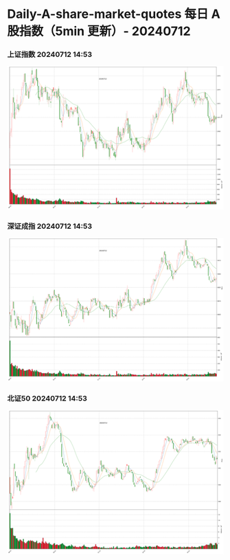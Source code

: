 
# Daily-A-share-market-quotes 每日 A 股指数（5min 更新）- 20240712

### 上证指数 20240712 14:53
![](./fig/2024/7/20240712-sh000001.png)

### 深证成指 20240712 14:53
![](./fig/2024/7/20240712-sz399001.png)

### 北证50 20240712 14:53
![](./fig/2024/7/20240712-bj899050.png)
